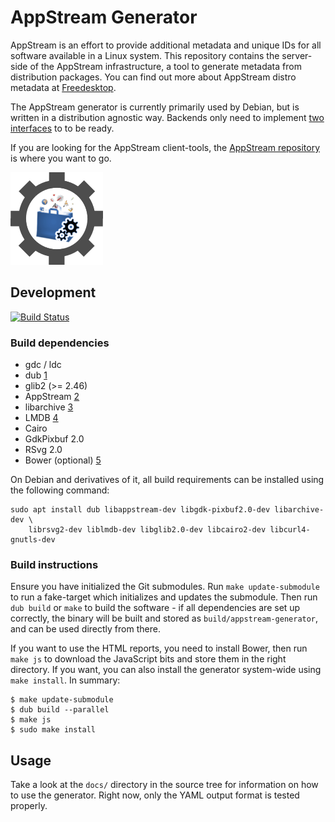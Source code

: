 # AppStream Generator

AppStream is an effort to provide additional metadata and unique IDs for all software available in a Linux system.
This repository contains the server-side of the AppStream infrastructure, a tool to generate metadata from distribution packages. You can find out more about AppStream distro metadata at [Freedesktop](http://www.freedesktop.org/software/appstream/docs/chap-DistroData.html#sect-AppStream-ASXML).

The AppStream generator is currently primarily used by Debian, but is written in a distribution agnostic way. Backends only need to implement [two interfaces](source/backends/interfaces.d) to to be ready.

If you are looking for the AppStream client-tools, the [AppStream repository](https://github.com/ximion/appstream) is where you want to go.

![AppStream Generator Logo](data/templates/default/static/img/asgen.png "AppStream Generator")


## Development
[![Build Status](https://travis-ci.org/ximion/appstream-generator.svg?branch=master)](https://travis-ci.org/ximion/appstream-generator)

### Build dependencies

 * gdc / ldc
 * dub [1]
 * glib2 (>= 2.46)
 * AppStream [2]
 * libarchive [3]
 * LMDB [4]
 * Cairo
 * GdkPixbuf 2.0
 * RSvg 2.0
 * Bower (optional) [5]

[1]: https://code.dlang.org/download
[2]: https://github.com/ximion/appstream
[3]: http://www.libarchive.org/
[4]: http://symas.com/mdb/
[5]: http://bower.io/

On Debian and derivatives of it, all build requirements can be installed using the following command:
```ShellSession
sudo apt install dub libappstream-dev libgdk-pixbuf2.0-dev libarchive-dev \
    librsvg2-dev liblmdb-dev libglib2.0-dev libcairo2-dev libcurl4-gnutls-dev
```

### Build instructions

Ensure you have initialized the Git submodules. Run `make update-submodule` to run a fake-target which initializes and updates the submodule.
Then run `dub build` or `make` to build the software - if all dependencies are set up correctly, the binary will be built and stored as `build/appstream-generator`,
and can be used directly from there.

If you want to use the HTML reports, you need to install Bower, then run `make js` to download the JavaScript bits and store them in the right directory.
If you want, you can also install the generator system-wide using `make install`. In summary:
```ShellSession
$ make update-submodule
$ dub build --parallel
$ make js
$ sudo make install
```

## Usage

Take a look at the `docs/` directory in the source tree for information on how to use the generator. Right now, only the YAML output format is tested properly.
